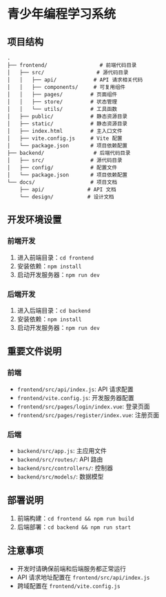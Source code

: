 # 青少年编程学习系统

## 项目结构

```
.
├── frontend/                 # 前端代码目录
│   ├── src/                 # 源代码目录
│   │   ├── api/            # API 请求相关代码
│   │   ├── components/     # 可复用组件
│   │   ├── pages/         # 页面组件
│   │   ├── store/         # 状态管理
│   │   └── utils/         # 工具函数
│   ├── public/            # 静态资源目录
│   ├── static/            # 静态资源目录
│   ├── index.html         # 主入口文件
│   ├── vite.config.js     # Vite 配置
│   └── package.json       # 项目依赖配置
├── backend/                # 后端代码目录
│   ├── src/               # 源代码目录
│   ├── config/            # 配置文件
│   └── package.json       # 项目依赖配置
└── docs/                  # 项目文档
    ├── api/              # API 文档
    └── design/           # 设计文档
```

## 开发环境设置

### 前端开发
1. 进入前端目录：`cd frontend`
2. 安装依赖：`npm install`
3. 启动开发服务器：`npm run dev`

### 后端开发
1. 进入后端目录：`cd backend`
2. 安装依赖：`npm install`
3. 启动开发服务器：`npm run dev`

## 重要文件说明

### 前端
- `frontend/src/api/index.js`: API 请求配置
- `frontend/vite.config.js`: 开发服务器配置
- `frontend/src/pages/login/index.vue`: 登录页面
- `frontend/src/pages/register/index.vue`: 注册页面

### 后端
- `backend/src/app.js`: 主应用文件
- `backend/src/routes/`: API 路由
- `backend/src/controllers/`: 控制器
- `backend/src/models/`: 数据模型

## 部署说明

1. 前端构建：`cd frontend && npm run build`
2. 后端部署：`cd backend && npm run start`

## 注意事项

- 开发时请确保前端和后端服务都正常运行
- API 请求地址配置在 `frontend/src/api/index.js`
- 跨域配置在 `frontend/vite.config.js` 